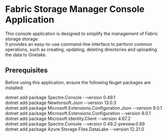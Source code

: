 # Fabric Storage Manager Console Application

This console application is designed to simplify the management of Fabric storage storage.  
It provides an easy-to-use command-line interface to perform common operations, such as creating, updating, deleting directories and uploading the data to Onelake.

## Prerequisites

Before using this application, ensure the following Nuget packages are installed:

dotnet add package Spectre.Console --version 0.49.1  
dotnet add package Newtonsoft.Json --version 13.0.3  
dotnet add package Microsoft.Extensions.Configuration.Json --version 9.0.1  
dotnet add package Microsoft.Extensions.Configuration --version 9.0.1  
dotnet add package Microsoft.Identity.Client --version 4.67.2  
dotnet add package Spectre.Console --version 0.49.2-preview.0.69  
dotnet add package Azure.Storage.Files.DataLake --version 12.21.0  
